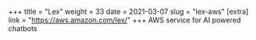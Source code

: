 +++
title = "Lex"
weight = 33
date = 2021-03-07
slug = "lex-aws"
[extra]
link = "https://aws.amazon.com/lex/"
+++
AWS service for AI powered chatbots

